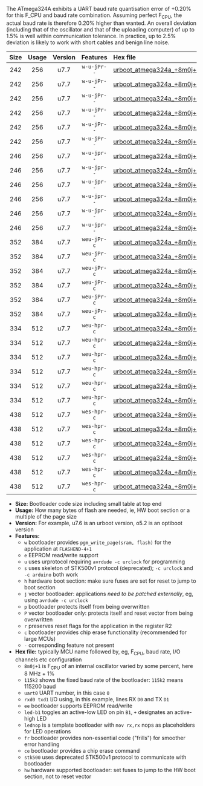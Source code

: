 The ATmega324A exhibits a UART baud rate quantisation error of +0.20% for this F_CPU and baud rate combination. Assuming perfect F<sub>CPU</sub>, the actual baud rate is therefore 0.20% higher than wanted. An overall deviation (including that of the oscillator and that of the uploading computer) of up to 1.5% is well within communication tolerance. In practice, up to 2.5% deviation is likely to work with short cables and benign line noise.

|Size|Usage|Version|Features|Hex file|
|:-:|:-:|:-:|:-:|:--|
|242|256|u7.7|`w-u-jPr--`|[urboot_atmega324a_+8m0j+1_++28k8_uart0_rxd0_txd1_led+b0.hex](https://raw.githubusercontent.com/stefanrueger/urboot.hex/main/mcus/atmega324a/internal_oscillator/fcpu_+8m0j+1/br_++28k8/urboot_atmega324a_+8m0j+1_++28k8_uart0_rxd0_txd1_led+b0.hex)|
|242|256|u7.7|`w-u-jPr--`|[urboot_atmega324a_+8m0j+1_++28k8_uart0_rxd0_txd1_led+b7.hex](https://raw.githubusercontent.com/stefanrueger/urboot.hex/main/mcus/atmega324a/internal_oscillator/fcpu_+8m0j+1/br_++28k8/urboot_atmega324a_+8m0j+1_++28k8_uart0_rxd0_txd1_led+b7.hex)|
|242|256|u7.7|`w-u-jPr--`|[urboot_atmega324a_+8m0j+1_++28k8_uart0_rxd0_txd1_lednop.hex](https://raw.githubusercontent.com/stefanrueger/urboot.hex/main/mcus/atmega324a/internal_oscillator/fcpu_+8m0j+1/br_++28k8/urboot_atmega324a_+8m0j+1_++28k8_uart0_rxd0_txd1_lednop.hex)|
|242|256|u7.7|`w-u-jPr--`|[urboot_atmega324a_+8m0j+1_++28k8_uart1_rxd2_txd3_led+b0.hex](https://raw.githubusercontent.com/stefanrueger/urboot.hex/main/mcus/atmega324a/internal_oscillator/fcpu_+8m0j+1/br_++28k8/urboot_atmega324a_+8m0j+1_++28k8_uart1_rxd2_txd3_led+b0.hex)|
|242|256|u7.7|`w-u-jPr--`|[urboot_atmega324a_+8m0j+1_++28k8_uart1_rxd2_txd3_led+b7.hex](https://raw.githubusercontent.com/stefanrueger/urboot.hex/main/mcus/atmega324a/internal_oscillator/fcpu_+8m0j+1/br_++28k8/urboot_atmega324a_+8m0j+1_++28k8_uart1_rxd2_txd3_led+b7.hex)|
|242|256|u7.7|`w-u-jPr--`|[urboot_atmega324a_+8m0j+1_++28k8_uart1_rxd2_txd3_lednop.hex](https://raw.githubusercontent.com/stefanrueger/urboot.hex/main/mcus/atmega324a/internal_oscillator/fcpu_+8m0j+1/br_++28k8/urboot_atmega324a_+8m0j+1_++28k8_uart1_rxd2_txd3_lednop.hex)|
|246|256|u7.7|`w-u-jpr--`|[urboot_atmega324a_+8m0j+1_++28k8_uart0_rxd0_txd1_led+b0_fr.hex](https://raw.githubusercontent.com/stefanrueger/urboot.hex/main/mcus/atmega324a/internal_oscillator/fcpu_+8m0j+1/br_++28k8/urboot_atmega324a_+8m0j+1_++28k8_uart0_rxd0_txd1_led+b0_fr.hex)|
|246|256|u7.7|`w-u-jpr--`|[urboot_atmega324a_+8m0j+1_++28k8_uart0_rxd0_txd1_led+b7_fr.hex](https://raw.githubusercontent.com/stefanrueger/urboot.hex/main/mcus/atmega324a/internal_oscillator/fcpu_+8m0j+1/br_++28k8/urboot_atmega324a_+8m0j+1_++28k8_uart0_rxd0_txd1_led+b7_fr.hex)|
|246|256|u7.7|`w-u-jpr--`|[urboot_atmega324a_+8m0j+1_++28k8_uart0_rxd0_txd1_lednop_fr.hex](https://raw.githubusercontent.com/stefanrueger/urboot.hex/main/mcus/atmega324a/internal_oscillator/fcpu_+8m0j+1/br_++28k8/urboot_atmega324a_+8m0j+1_++28k8_uart0_rxd0_txd1_lednop_fr.hex)|
|246|256|u7.7|`w-u-jpr--`|[urboot_atmega324a_+8m0j+1_++28k8_uart1_rxd2_txd3_led+b0_fr.hex](https://raw.githubusercontent.com/stefanrueger/urboot.hex/main/mcus/atmega324a/internal_oscillator/fcpu_+8m0j+1/br_++28k8/urboot_atmega324a_+8m0j+1_++28k8_uart1_rxd2_txd3_led+b0_fr.hex)|
|246|256|u7.7|`w-u-jpr--`|[urboot_atmega324a_+8m0j+1_++28k8_uart1_rxd2_txd3_led+b7_fr.hex](https://raw.githubusercontent.com/stefanrueger/urboot.hex/main/mcus/atmega324a/internal_oscillator/fcpu_+8m0j+1/br_++28k8/urboot_atmega324a_+8m0j+1_++28k8_uart1_rxd2_txd3_led+b7_fr.hex)|
|246|256|u7.7|`w-u-jpr--`|[urboot_atmega324a_+8m0j+1_++28k8_uart1_rxd2_txd3_lednop_fr.hex](https://raw.githubusercontent.com/stefanrueger/urboot.hex/main/mcus/atmega324a/internal_oscillator/fcpu_+8m0j+1/br_++28k8/urboot_atmega324a_+8m0j+1_++28k8_uart1_rxd2_txd3_lednop_fr.hex)|
|352|384|u7.7|`weu-jPr-c`|[urboot_atmega324a_+8m0j+1_++28k8_uart0_rxd0_txd1_ee_led+b0_fr_ce.hex](https://raw.githubusercontent.com/stefanrueger/urboot.hex/main/mcus/atmega324a/internal_oscillator/fcpu_+8m0j+1/br_++28k8/urboot_atmega324a_+8m0j+1_++28k8_uart0_rxd0_txd1_ee_led+b0_fr_ce.hex)|
|352|384|u7.7|`weu-jPr-c`|[urboot_atmega324a_+8m0j+1_++28k8_uart0_rxd0_txd1_ee_led+b7_fr_ce.hex](https://raw.githubusercontent.com/stefanrueger/urboot.hex/main/mcus/atmega324a/internal_oscillator/fcpu_+8m0j+1/br_++28k8/urboot_atmega324a_+8m0j+1_++28k8_uart0_rxd0_txd1_ee_led+b7_fr_ce.hex)|
|352|384|u7.7|`weu-jPr-c`|[urboot_atmega324a_+8m0j+1_++28k8_uart0_rxd0_txd1_ee_lednop_fr_ce.hex](https://raw.githubusercontent.com/stefanrueger/urboot.hex/main/mcus/atmega324a/internal_oscillator/fcpu_+8m0j+1/br_++28k8/urboot_atmega324a_+8m0j+1_++28k8_uart0_rxd0_txd1_ee_lednop_fr_ce.hex)|
|352|384|u7.7|`weu-jPr-c`|[urboot_atmega324a_+8m0j+1_++28k8_uart1_rxd2_txd3_ee_led+b0_fr_ce.hex](https://raw.githubusercontent.com/stefanrueger/urboot.hex/main/mcus/atmega324a/internal_oscillator/fcpu_+8m0j+1/br_++28k8/urboot_atmega324a_+8m0j+1_++28k8_uart1_rxd2_txd3_ee_led+b0_fr_ce.hex)|
|352|384|u7.7|`weu-jPr-c`|[urboot_atmega324a_+8m0j+1_++28k8_uart1_rxd2_txd3_ee_led+b7_fr_ce.hex](https://raw.githubusercontent.com/stefanrueger/urboot.hex/main/mcus/atmega324a/internal_oscillator/fcpu_+8m0j+1/br_++28k8/urboot_atmega324a_+8m0j+1_++28k8_uart1_rxd2_txd3_ee_led+b7_fr_ce.hex)|
|352|384|u7.7|`weu-jPr-c`|[urboot_atmega324a_+8m0j+1_++28k8_uart1_rxd2_txd3_ee_lednop_fr_ce.hex](https://raw.githubusercontent.com/stefanrueger/urboot.hex/main/mcus/atmega324a/internal_oscillator/fcpu_+8m0j+1/br_++28k8/urboot_atmega324a_+8m0j+1_++28k8_uart1_rxd2_txd3_ee_lednop_fr_ce.hex)|
|334|512|u7.7|`weu-hpr-c`|[urboot_atmega324a_+8m0j+1_++28k8_uart0_rxd0_txd1_ee_led+b0_fr_ce_hw.hex](https://raw.githubusercontent.com/stefanrueger/urboot.hex/main/mcus/atmega324a/internal_oscillator/fcpu_+8m0j+1/br_++28k8/urboot_atmega324a_+8m0j+1_++28k8_uart0_rxd0_txd1_ee_led+b0_fr_ce_hw.hex)|
|334|512|u7.7|`weu-hpr-c`|[urboot_atmega324a_+8m0j+1_++28k8_uart0_rxd0_txd1_ee_led+b7_fr_ce_hw.hex](https://raw.githubusercontent.com/stefanrueger/urboot.hex/main/mcus/atmega324a/internal_oscillator/fcpu_+8m0j+1/br_++28k8/urboot_atmega324a_+8m0j+1_++28k8_uart0_rxd0_txd1_ee_led+b7_fr_ce_hw.hex)|
|334|512|u7.7|`weu-hpr-c`|[urboot_atmega324a_+8m0j+1_++28k8_uart0_rxd0_txd1_ee_lednop_fr_ce_hw.hex](https://raw.githubusercontent.com/stefanrueger/urboot.hex/main/mcus/atmega324a/internal_oscillator/fcpu_+8m0j+1/br_++28k8/urboot_atmega324a_+8m0j+1_++28k8_uart0_rxd0_txd1_ee_lednop_fr_ce_hw.hex)|
|334|512|u7.7|`weu-hpr-c`|[urboot_atmega324a_+8m0j+1_++28k8_uart1_rxd2_txd3_ee_led+b0_fr_ce_hw.hex](https://raw.githubusercontent.com/stefanrueger/urboot.hex/main/mcus/atmega324a/internal_oscillator/fcpu_+8m0j+1/br_++28k8/urboot_atmega324a_+8m0j+1_++28k8_uart1_rxd2_txd3_ee_led+b0_fr_ce_hw.hex)|
|334|512|u7.7|`weu-hpr-c`|[urboot_atmega324a_+8m0j+1_++28k8_uart1_rxd2_txd3_ee_led+b7_fr_ce_hw.hex](https://raw.githubusercontent.com/stefanrueger/urboot.hex/main/mcus/atmega324a/internal_oscillator/fcpu_+8m0j+1/br_++28k8/urboot_atmega324a_+8m0j+1_++28k8_uart1_rxd2_txd3_ee_led+b7_fr_ce_hw.hex)|
|334|512|u7.7|`weu-hpr-c`|[urboot_atmega324a_+8m0j+1_++28k8_uart1_rxd2_txd3_ee_lednop_fr_ce_hw.hex](https://raw.githubusercontent.com/stefanrueger/urboot.hex/main/mcus/atmega324a/internal_oscillator/fcpu_+8m0j+1/br_++28k8/urboot_atmega324a_+8m0j+1_++28k8_uart1_rxd2_txd3_ee_lednop_fr_ce_hw.hex)|
|438|512|u7.7|`wes-hpr-c`|[urboot_atmega324a_+8m0j+1_++28k8_uart0_rxd0_txd1_ee_led+b0_fr_ce_stk500_hw.hex](https://raw.githubusercontent.com/stefanrueger/urboot.hex/main/mcus/atmega324a/internal_oscillator/fcpu_+8m0j+1/br_++28k8/urboot_atmega324a_+8m0j+1_++28k8_uart0_rxd0_txd1_ee_led+b0_fr_ce_stk500_hw.hex)|
|438|512|u7.7|`wes-hpr-c`|[urboot_atmega324a_+8m0j+1_++28k8_uart0_rxd0_txd1_ee_led+b7_fr_ce_stk500_hw.hex](https://raw.githubusercontent.com/stefanrueger/urboot.hex/main/mcus/atmega324a/internal_oscillator/fcpu_+8m0j+1/br_++28k8/urboot_atmega324a_+8m0j+1_++28k8_uart0_rxd0_txd1_ee_led+b7_fr_ce_stk500_hw.hex)|
|438|512|u7.7|`wes-hpr-c`|[urboot_atmega324a_+8m0j+1_++28k8_uart0_rxd0_txd1_ee_lednop_fr_ce_stk500_hw.hex](https://raw.githubusercontent.com/stefanrueger/urboot.hex/main/mcus/atmega324a/internal_oscillator/fcpu_+8m0j+1/br_++28k8/urboot_atmega324a_+8m0j+1_++28k8_uart0_rxd0_txd1_ee_lednop_fr_ce_stk500_hw.hex)|
|438|512|u7.7|`wes-hpr-c`|[urboot_atmega324a_+8m0j+1_++28k8_uart1_rxd2_txd3_ee_led+b0_fr_ce_stk500_hw.hex](https://raw.githubusercontent.com/stefanrueger/urboot.hex/main/mcus/atmega324a/internal_oscillator/fcpu_+8m0j+1/br_++28k8/urboot_atmega324a_+8m0j+1_++28k8_uart1_rxd2_txd3_ee_led+b0_fr_ce_stk500_hw.hex)|
|438|512|u7.7|`wes-hpr-c`|[urboot_atmega324a_+8m0j+1_++28k8_uart1_rxd2_txd3_ee_led+b7_fr_ce_stk500_hw.hex](https://raw.githubusercontent.com/stefanrueger/urboot.hex/main/mcus/atmega324a/internal_oscillator/fcpu_+8m0j+1/br_++28k8/urboot_atmega324a_+8m0j+1_++28k8_uart1_rxd2_txd3_ee_led+b7_fr_ce_stk500_hw.hex)|
|438|512|u7.7|`wes-hpr-c`|[urboot_atmega324a_+8m0j+1_++28k8_uart1_rxd2_txd3_ee_lednop_fr_ce_stk500_hw.hex](https://raw.githubusercontent.com/stefanrueger/urboot.hex/main/mcus/atmega324a/internal_oscillator/fcpu_+8m0j+1/br_++28k8/urboot_atmega324a_+8m0j+1_++28k8_uart1_rxd2_txd3_ee_lednop_fr_ce_stk500_hw.hex)|

- **Size:** Bootloader code size including small table at top end
- **Usage:** How many bytes of flash are needed, ie, HW boot section or a multiple of the page size
- **Version:** For example, u7.6 is an urboot version, o5.2 is an optiboot version
- **Features:**
  + `w` bootloader provides `pgm_write_page(sram, flash)` for the application at `FLASHEND-4+1`
  + `e` EEPROM read/write support
  + `u` uses urprotocol requiring `avrdude -c urclock` for programming
  + `s` uses skeleton of STK500v1 protocol (deprecated); `-c urclock` and `-c arduino` both work
  + `h` hardware boot section: make sure fuses are set for reset to jump to boot section
  + `j` vector bootloader: applications *need to be patched externally*, eg, using `avrdude -c urclock`
  + `p` bootloader protects itself from being overwritten
  + `P` vector bootloader only: protects itself and reset vector from being overwritten
  + `r` preserves reset flags for the application in the register R2
  + `c` bootloader provides chip erase functionality (recommended for large MCUs)
  + `-` corresponding feature not present
- **Hex file:** typically MCU name followed by, eg, F<sub>CPU</sub>, baud rate, I/O channels etc configuration
  + `8m0j+1` is F<sub>CPU</sub> of an internal oscillator varied by some percent, here 8 MHz + 1%
  + `115k2` shows the fixed baud rate of the bootloader: `115k2` means 115200 baud
  + `uart0` UART number, in this case `0`
  + `rxd0 txd1` I/O using, in this example, lines RX `D0` and TX `D1`
  + `ee` bootloader supports EEPROM read/write
  + `led-b1` toggles an active-low LED on pin `B1`, `+` designates an active-high LED
  + `lednop` is a template bootloader with `mov rx,rx` nops as placeholders for LED operations
  + `fr` bootloader provides non-essential code ("frills") for smoother error handling
  + `ce` bootloader provides a chip erase command
  + `stk500` uses deprecated STK500v1 protocol to communicate with bootloader
  + `hw` hardware supported bootloader: set fuses to jump to the HW boot section, not to reset vector
